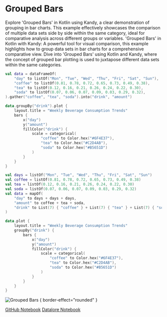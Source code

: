 # Grouped Bars

<web-summary>
Explore 'Grouped Bars' in Kotlin using Kandy, a clear demonstration of grouping in bar charts.
This example effectively showcases the comparison of multiple data sets side by side within the same category, ideal for comparative analysis across different groups or variables.
</web-summary>

<card-summary>
'Grouped Bars' in Kotlin with Kandy: A powerful tool for visual comparison,
this example highlights how to group data sets in bar charts for a comprehensive comparative view.
</card-summary>

<link-summary>
Dive into 'Grouped Bars' using Kotlin and Kandy,
where the concept of grouped bar plotting is used to juxtapose different data sets within the same categories.
</link-summary>


<!---IMPORT org.jetbrains.kotlinx.kandy.letsplot.samples.Bars-->

<!---FUN grouped_bars-->
<tabs>
<tab title="Dataframe">

```kotlin
val data = dataFrameOf(
    "day" to listOf("Mon", "Tue", "Wed", "Thu", "Fri", "Sat", "Sun"),
    "coffee" to listOf(0.81, 0.78, 0.72, 0.65, 0.73, 0.49, 0.38),
    "tea" to listOf(0.12, 0.16, 0.21, 0.26, 0.24, 0.22, 0.30),
    "soda" to listOf(0.07, 0.06, 0.07, 0.09, 0.03, 0.29, 0.32),
).gather("coffee", "tea", "soda").into("drink", "amount")

data.groupBy("drink").plot {
    layout.title = "Weekly Beverage Consumption Trends"
    bars {
        x("day")
        y("amount")
        fillColor("drink") {
            scale = categorical(
                "coffee" to Color.hex("#6F4E37"),
                "tea" to Color.hex("#C2D4AB"),
                "soda" to Color.hex("#B5651D")
            )
        }
    }
}
```

</tab>
<tab title="Collections">

```kotlin
val days = listOf("Mon", "Tue", "Wed", "Thu", "Fri", "Sat", "Sun")
val coffee = listOf(0.81, 0.78, 0.72, 0.65, 0.73, 0.49, 0.38)
val tea = listOf(0.12, 0.16, 0.21, 0.26, 0.24, 0.22, 0.30)
val soda = listOf(0.07, 0.06, 0.07, 0.09, 0.03, 0.29, 0.32)
val data = mapOf(
    "day" to days + days + days,
    "amount" to coffee + tea + soda,
    "drink" to List(7) { "coffee" } + List(7) { "tea" } + List(7) { "soda" }
)

data.plot {
    layout.title = "Weekly Beverage Consumption Trends"
    groupBy("drink") {
        bars {
            x("day")
            y("amount")
            fillColor("drink") {
                scale = categorical(
                    "coffee" to Color.hex("#6F4E37"),
                    "tea" to Color.hex("#C2D4AB"),
                    "soda" to Color.hex("#B5651D")
                )
            }
        }
    }
}
```

</tab></tabs>
<!---END-->

![Grouped Bars](grouped_bars.svg) { border-effect="rounded" }

<seealso style="cards">
       <category ref="example-ktnb">
           <a href="https://github.com/Kotlin/kandy/blob/main/examples/notebooks/lets-plot/samples/bars/grouped_bars.ipynb" summary="View the notebook on our GitHub repository">GitHub Notebook</a>
           <a href="https://datalore.jetbrains.com/report/static/KQKedA4jDrKu63O53gEN0z/Rpt8bBAYsUm1v9bFCgyWH4" summary="Experiment with this example on Datalore">Datalore Notebook</a>
       </category>
</seealso>
